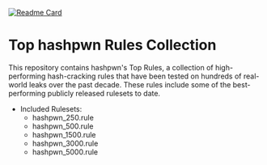 [![Readme Card](https://github-readme-stats.vercel.app/api/pin/?username=hashpwn&repo=rules&theme=gruvbox)](https://github.com/hashpwn/rules)
# Top hashpwn Rules Collection
This repository contains hashpwn's Top Rules, a collection of high-performing hash-cracking rules that have been tested on hundreds of real-world leaks over the past decade. These rules include some of the best-performing publicly released rulesets to date.

* Included Rulesets:
  * hashpwn_250.rule
  * hashpwn_500.rule
  * hashpwn_1500.rule
  * hashpwn_3000.rule
  * hashpwn_5000.rule
